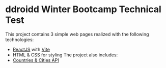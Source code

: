 # ddroidd Winter Bootcamp Technical Test

This project contains 3 simple web pages realized with the following technologies:
- [ReactJS](https://react.dev/) with [Vite](https://vitejs.dev/)
- HTML & CSS for styling
The project also includes:
- [Countries & Cities API](https://documenter.getpostman.com/view/1134062/T1LJjU52#intro)

